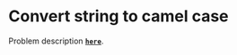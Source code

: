 # Convert string to camel case
Problem description **[`here`](https://www.codewars.com/kata/517abf86da9663f1d2000003)**.
